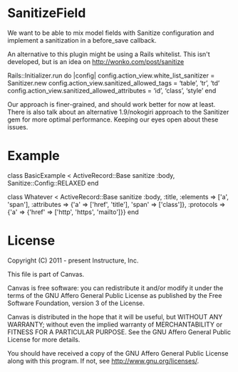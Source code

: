 # SanitizeField

We want to be able to mix model fields with Sanitize configuration and
implement a sanitization in a before_save callback.

An alternative to this plugin might be using a Rails whitelist. This
isn't developed, but is an idea on http://wonko.com/post/sanitize

Rails::Initializer.run do |config|
config.action_view.white_list_sanitizer = Sanitizer.new
config.action_view.sanitized_allowed_tags = ‘table’, ‘tr’, ‘td’
config.action_view.sanitized_allowed_attributes = ‘id’, ‘class’, ‘style’
end

Our approach is finer-grained, and should work better for now at least.
There is also talk about an alternative 1.9/nokogiri approach to the
Sanitizer gem for more optimal performance. Keeping our eyes open
about these issues.

# Example

class BasicExample < ActiveRecord::Base
sanitize :body, Sanitize::Config::RELAXED
end

class Whatever < ActiveRecord::Base
sanitize :body, :title, :elements => ['a', 'span'],
:attributes => {'a' => ['href', 'title'], 'span' => ['class']},
:protocols => {'a' => {'href' => ['http', 'https', 'mailto']}}
end

# License

Copyright (C) 2011 - present Instructure, Inc.

This file is part of Canvas.

Canvas is free software: you can redistribute it and/or modify it under
the terms of the GNU Affero General Public License as published by the Free
Software Foundation, version 3 of the License.

Canvas is distributed in the hope that it will be useful, but WITHOUT ANY
WARRANTY; without even the implied warranty of MERCHANTABILITY or FITNESS FOR
A PARTICULAR PURPOSE. See the GNU Affero General Public License for more
details.

You should have received a copy of the GNU Affero General Public License along
with this program. If not, see <http://www.gnu.org/licenses/>.
